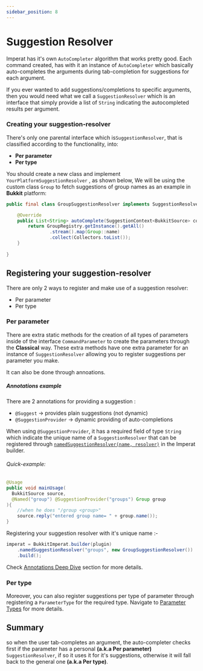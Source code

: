 ```yaml
---
sidebar_position: 8
---
```

# Suggestion Resolver

Imperat has it's own `AutoCompleter` algorithm that works pretty good.
Each command created, has with it an instance of `AutoCompleter` which basically auto-completes
the arguments during tab-completion for suggestions for each argument.

If you ever wanted to add suggestions/completions to specific arguments, then you would need
what we call a `SuggestionResolver` which is an interface that simply provide a list of `String` indicating the autocompleted results per argument.

### Creating your suggestion-resolver
There's only one parental interface which is`SuggestionResolver`, that is classified according to the functionality, into:
- **Per parameter**
- **Per type**

You should create a new class and implement `YourPlatformSuggestionResolver` , as shown below,
We will be using the custom class `Group` to fetch suggestions of group names as an example 
in **Bukkit** platform:

```java
public final class GroupSuggestionResolver implements SuggestionResolver<BukkitSource> {

    @Override
    public List<String> autoComplete(SuggestionContext<BukkitSource> context, CommandParameter parameter) {
        return GroupRegistry.getInstance().getAll()
                .stream().map(Group::name)
                .collect(Collectors.toList());
    }
    
}
```


## Registering your suggestion-resolver
There are only 2 ways to register and make use of a suggestion resolver:
- Per parameter
- Per type
### Per parameter
There are extra static methods for the creation of all types of parameters inside of the interface `CommandParameter` to create the parameters through the **Classical** way.
These extra methods have one extra parameter for an instance of `SuggestionResolver`
allowing you to register suggestions per parameter you make.

It can also be done through annoations.
##### Annotations example
There are 2 annotations for providing a suggestion :
- `@Suggest` -> provides plain suggestions (not dynamic)
- `@SuggestionProvider` -> dynamic providing of auto-completions

When using `@SuggestionProvider`, it has a required field of type `String` which 
indicate the unique name of a `SuggestionResolver` that can be registered through 
[`namedSuggestionResolver(name, resolver)`](../advanced/Customizing%20Imperat.md#namedsuggestionresolverstring-name-suggestionresolvers-resolver) in the Imperat builder.
###### Quick-example:

```java
@Usage  
public void mainUsage(
  BukkitSource source,
  @Named("group") @SuggestionProvider("groups") Group group
){  
	//when he does "/group <group>"  
	source.reply("entered group name= " + group.name());  
}
```

Registering your suggestion resolver with it's unique name :-

```java
imperat = BukkitImperat.builder(plugin)
    .namedSuggestionResolver("groups", new GroupSuggestionResolver())
    .build();
```
Check [Annotations Deep Dive](Annotations%20Deep%20Dive.md) section for more details.

### Per type
Moreover, you can also register suggestions per type of parameter 
through registering a `ParameterType` for the required type.
Navigate to [Parameter Types](Parameter-Type.md) for more details.

## Summary
so when the user tab-completes an argument, the auto-completer checks first if the parameter has a personal **(a.k.a Per parameter)** `SuggestionResolver`, if so it uses it for it's suggestions, otherwise it will fall back to the general one **(a.k.a Per type)**.
